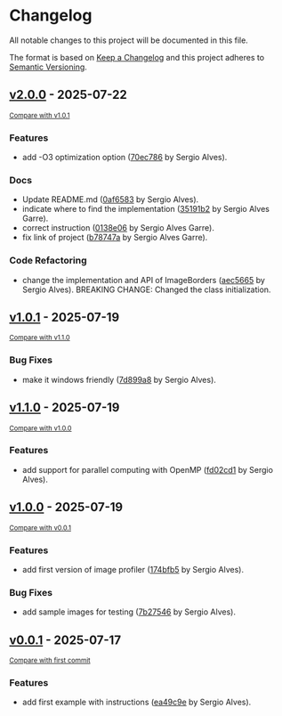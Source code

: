 # Changelog

All notable changes to this project will be documented in this file.

The format is based on [Keep a Changelog](http://keepachangelog.com/en/1.0.0/)
and this project adheres to [Semantic Versioning](http://semver.org/spec/v2.0.0.html).

<!-- insertion marker -->
## [v2.0.0](https://github.com/salvesg/BorderProfiler/releases/tag/v2.0.0) - 2025-07-22

<small>[Compare with v1.0.1](https://github.com/salvesg/BorderProfiler/compare/v1.0.1...v2.0.0)</small>

### Features

- add -O3 optimization option ([70ec786](https://github.com/salvesg/BorderProfiler/commit/70ec78602ab11fbf0c7418cf469e70a1be73f3b0) by Sergio Alves).

### Docs

- Update README.md ([0af6583](https://github.com/salvesg/BorderProfiler/commit/0af658371fc8b73e60386a7de95238d90a0ecc0b) by Sergio Alves).
- indicate where to find the implementation ([35191b2](https://github.com/salvesg/BorderProfiler/commit/35191b2f88b433f0c396e44b9e476352f215a314) by Sergio Alves Garre).
- correct instruction ([0138e06](https://github.com/salvesg/BorderProfiler/commit/0138e06cab1fe117f0017e568a96f82ced0daca3) by Sergio Alves Garre).
- fix link of project ([b78747a](https://github.com/salvesg/BorderProfiler/commit/b78747a2397481c85336677d7d3a6de043f0e439) by Sergio Alves Garre).

### Code Refactoring

- change the implementation and API of ImageBorders ([aec5665](https://github.com/salvesg/BorderProfiler/commit/aec56651dfe1a39a07b3cabb5d288d30ad0e2ef7) by Sergio Alves). BREAKING CHANGE: Changed the class initialization.

## [v1.0.1](https://github.com/salvesg/BorderProfiler/releases/tag/v1.0.1) - 2025-07-19

<small>[Compare with v1.1.0](https://github.com/salvesg/BorderProfiler/compare/v1.1.0...v1.0.1)</small>

### Bug Fixes

- make it windows friendly ([7d899a8](https://github.com/salvesg/BorderProfiler/commit/7d899a86126f8498d4e3c142982d642e5724bf9b) by Sergio Alves).

## [v1.1.0](https://github.com/salvesg/BorderProfiler/releases/tag/v1.1.0) - 2025-07-19

<small>[Compare with v1.0.0](https://github.com/salvesg/BorderProfiler/compare/v1.0.0...v1.1.0)</small>

### Features

- add support for parallel computing with OpenMP ([fd02cd1](https://github.com/salvesg/BorderProfiler/commit/fd02cd183b2d5e165c4b384ef6b398ee48fb2099) by Sergio Alves).

## [v1.0.0](https://github.com/salvesg/BorderProfiler/releases/tag/v1.0.0) - 2025-07-19

<small>[Compare with v0.0.1](https://github.com/salvesg/BorderProfiler/compare/v0.0.1...v1.0.0)</small>

### Features

- add first version of image profiler ([174bfb5](https://github.com/salvesg/BorderProfiler/commit/174bfb5f7cab242b5eae67009271115111f8955c) by Sergio Alves).

### Bug Fixes

- add sample images for testing ([7b27546](https://github.com/salvesg/BorderProfiler/commit/7b275461eda7f3f73fa7e3d8d4d1bb8651593b95) by Sergio Alves).

## [v0.0.1](https://github.com/salvesg/BorderProfiler/releases/tag/v0.0.1) - 2025-07-17

<small>[Compare with first commit](https://github.com/salvesg/BorderProfiler/compare/1b71d538545f21ede669dc59f0d528dce8f3e18b...v0.0.1)</small>

### Features

- add first example with instructions ([ea49c9e](https://github.com/salvesg/BorderProfiler/commit/ea49c9e19c46ad748252996755560a6d8433f229) by Sergio Alves).
